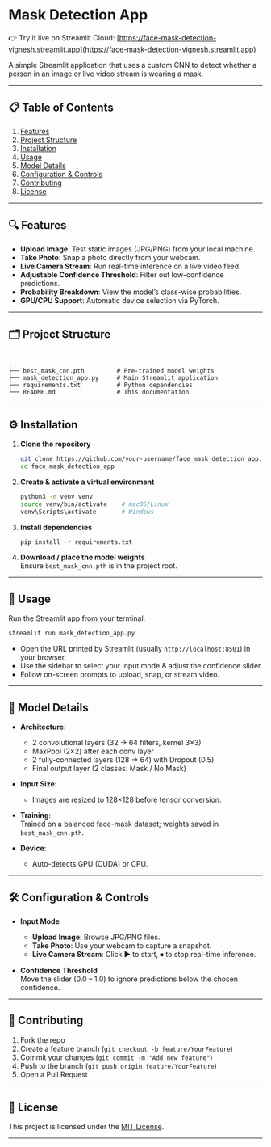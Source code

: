 
# Mask Detection App

👉 Try it live on Streamlit Cloud: [https://face-mask-detection-vignesh.streamlit.app](https://face-mask-detection-vignesh.streamlit.app)

A simple Streamlit application that uses a custom CNN to detect whether a person in an image or live video stream is wearing a mask.

---

## 📋 Table of Contents

1. [Features](#features)  
2. [Project Structure](#project-structure)  
3. [Installation](#installation)  
4. [Usage](#usage)  
5. [Model Details](#model-details)  
6. [Configuration & Controls](#configuration--controls)  
7. [Contributing](#contributing)  
8. [License](#license)  

---

## 🔍 Features

- **Upload Image**: Test static images (JPG/PNG) from your local machine.  
- **Take Photo**: Snap a photo directly from your webcam.  
- **Live Camera Stream**: Run real-time inference on a live video feed.  
- **Adjustable Confidence Threshold**: Filter out low-confidence predictions.  
- **Probability Breakdown**: View the model’s class-wise probabilities.  
- **GPU/CPU Support**: Automatic device selection via PyTorch.

---

## 🗂 Project Structure

```

.
├── best_mask_cnn.pth         # Pre-trained model weights
├── mask_detection_app.py     # Main Streamlit application
├── requirements.txt          # Python dependencies
└── README.md                 # This documentation

```

---

## ⚙️ Installation

1. **Clone the repository**  

   ```bash
   git clone https://github.com/your-username/face_mask_detection_app.git
   cd face_mask_detection_app
   ```

2. **Create & activate a virtual environment**  

   ```bash
   python3 -m venv venv
   source venv/bin/activate    # macOS/Linux
   venv\Scripts\activate       # Windows
   ```

3. **Install dependencies**  

   ```bash
   pip install -r requirements.txt
   ```

4. **Download / place the model weights**  
   Ensure `best_mask_cnn.pth` is in the project root.

---

## 🚀 Usage

Run the Streamlit app from your terminal:

```bash
streamlit run mask_detection_app.py
```

- Open the URL printed by Streamlit (usually `http://localhost:8501`) in your browser.  
- Use the sidebar to select your input mode & adjust the confidence slider.  
- Follow on-screen prompts to upload, snap, or stream video.

---

## 🧠 Model Details

- **Architecture**:  
  - 2 convolutional layers (32 → 64 filters, kernel 3×3)  
  - MaxPool (2×2) after each conv layer  
  - 2 fully-connected layers (128 → 64) with Dropout (0.5)  
  - Final output layer (2 classes: Mask / No Mask)

- **Input Size**:  
  - Images are resized to 128×128 before tensor conversion.

- **Training**:  
  Trained on a balanced face-mask dataset; weights saved in `best_mask_cnn.pth`.

- **Device**:  
  - Auto-detects GPU (CUDA) or CPU.

---

## 🛠 Configuration & Controls

- **Input Mode**  
  - **Upload Image**: Browse JPG/PNG files.  
  - **Take Photo**: Use your webcam to capture a snapshot.  
  - **Live Camera Stream**: Click ▶️ to start, ⏹ to stop real-time inference.

- **Confidence Threshold**  
  Move the slider (0.0 – 1.0) to ignore predictions below the chosen confidence.

---

## 🤝 Contributing

1. Fork the repo  
2. Create a feature branch (`git checkout -b feature/YourFeature`)  
3. Commit your changes (`git commit -m "Add new feature"`)  
4. Push to the branch (`git push origin feature/YourFeature`)  
5. Open a Pull Request

---

## 📄 License

This project is licensed under the [MIT License](LICENSE).

---
